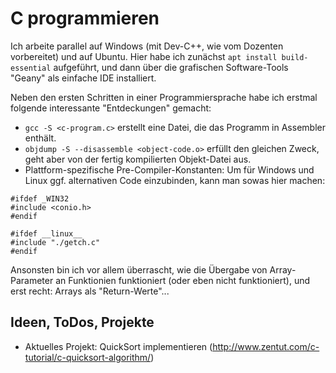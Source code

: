 # C programmieren

Ich arbeite parallel auf Windows (mit Dev-C++, wie vom Dozenten vorbereitet) und auf Ubuntu. Hier habe ich zunächst `apt install build-essential` aufgeführt, und dann über die grafischen Software-Tools "Geany" als einfache IDE installiert.

Neben den ersten Schritten in einer Programmiersprache habe ich erstmal folgende interessante "Entdeckungen" gemacht:
* `gcc -S <c-program.c>` erstellt eine Datei, die das Programm in Assembler enthält.
* `objdump -S --disassemble <object-code.o>` erfüllt den gleichen Zweck, geht aber von der fertig kompilierten Objekt-Datei aus.
* Plattform-spezifische Pre-Compiler-Konstanten: Um für Windows und Linux ggf. alternativen Code einzubinden, kann man sowas hier machen:
```
#ifdef _WIN32
#include <conio.h>
#endif

#ifdef __linux__
#include "./getch.c"
#endif
```

Ansonsten bin ich vor allem überrascht, wie die Übergabe von Array-Parameter an Funktionien funktioniert (oder eben nicht funktioniert), und erst recht: Arrays als "Return-Werte"...

## Ideen, ToDos, Projekte
* Aktuelles Projekt: QuickSort implementieren (http://www.zentut.com/c-tutorial/c-quicksort-algorithm/)
